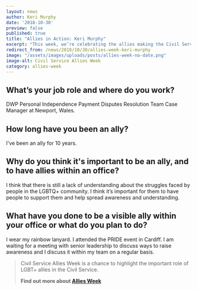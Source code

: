 ```yaml
---
layout: news
author: Keri Murphy
date: '2018-10-30'
preview: false
published: true
title: "Allies in Action: Keri Murphy"
excerpt: "This week, we’re celebrating the allies making the Civil Service a great place to work for LGBT+ people. Keri works for the Department for Work and Pensions. In this post, we asked Keri shares what she's doing to be an ally."
redirect_from: /news/2018/10/30/allies-week-keri-murphy
image: "/assets/images/uploads/posts/allies-week-no-date.png"
image-alt: Civil Service Allies Week
category: allies-week
---
```


## What’s your job role and where do you work? 

DWP Personal Independence Payment Disputes Resolution Team Case Manager at Newport, Wales.

## How long have you been an ally?  

I've been an ally for 10 years.

## Why do you think it's important to be an ally, and to have allies within an office?  

I think that there is still a lack of understanding about the struggles faced by people in the LGBTQ+ community. I think it’s important for them to have people to support them and help spread awareness and understanding.

## What have you done to be a visible ally within your office or what do you plan to do? 

I wear my rainbow lanyard. I attended the PRIDE event in Cardiff. I am waiting for a meeting with senior leadership to discuss ways to raise awareness and I discuss it within my team on a regular basis.

> Civil Service Allies Week is a chance to highlight the important role of LGBT+ allies in the Civil Service. 
>
> **Find out more about [Allies Week](/allies-week)**